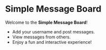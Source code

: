 # Simple Message Board  

Welcome to the **Simple Message Board**!  

- Add your username and post messages.  
- View messages from others.  
- Enjoy a fun and interactive experience! 